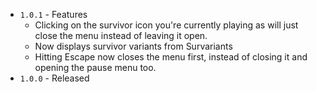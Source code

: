 ﻿* `1.0.1` - Features
	* Clicking on the survivor icon you're currently playing as will just close the menu instead of leaving it open.
	* Now displays survivor variants from Survariants
	* Hitting Escape now closes the menu first, instead of closing it and opening the pause menu too.
* `1.0.0` - Released